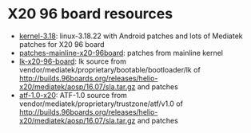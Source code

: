 # X20 96 board resources

* [kernel-3.18](kernel-3.18): linux-3.18.22 with Android patches and lots of Mediatek patches for X20 96 board
* [patches-mainline-x20-96board](patches-mainline-x20-96board): patches from mainline kernel
* [lk-x20-96-board](lk-x20-96-board): lk source from vendor/mediatek/proprietary/bootable/bootloader/lk of http://builds.96boards.org/releases/helio-x20/mediatek/aosp/16.07/sla.tar.gz and patches
* [atf-1.0-x20](atf-1.0-x20): ATF-1.0 source from vendor/mediatek/proprietary/trustzone/atf/v1.0 of http://builds.96boards.org/releases/helio-x20/mediatek/aosp/16.07/sla.tar.gz and patches
